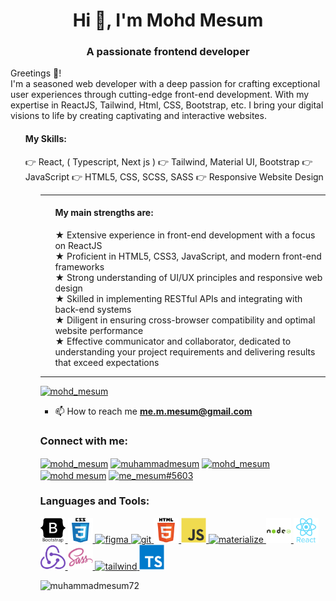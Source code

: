 <h1 align="center">Hi 👋, I'm Mohd Mesum</h1>
<h3 align="center">A passionate frontend developer</h3>

<p>Greetings 🙋! <br/>
I'm a seasoned web developer with a deep passion for crafting exceptional user experiences through cutting-edge front-end development. With my expertise in ReactJS, Tailwind, Html, CSS, Bootstrap, etc. I bring your digital visions to life by creating captivating and interactive websites.
  
   
</p>

<ul>
    <h4>My Skills: </h4>
    👉 React, ( Typescript, Next js ) 
    👉 Tailwind, Material UI, Bootstrap 
    👉 JavaScript 
    👉 HTML5, CSS, SCSS, SASS 
    👉 Responsive Website Design
  <ul/>
  
<hr />
  
<ul>
     <h4>My main strengths are:</h4>
      ★ Extensive experience in front-end development with a focus on ReactJS  <br />
      ★ Proficient in HTML5, CSS3, JavaScript, and modern front-end frameworks <br />
      ★ Strong understanding of UI/UX principles and responsive web design <br />
      ★ Skilled in implementing RESTful APIs and integrating with back-end systems <br />
      ★ Diligent in ensuring cross-browser compatibility and optimal website performance <br />
      ★ Effective communicator and collaborator, dedicated to understanding your project requirements and delivering results that exceed        expectations <br />

</ul>
  
  
<hr/>
  
  
<p align="left"> <a href="https://twitter.com/mohd_mesum" target="blank"><img src="https://img.shields.io/twitter/follow/mohd_mesum?logo=twitter&style=for-the-badge" alt="mohd_mesum" /></a> </p>

- 📫 How to reach me **me.m.mesum@gmail.com**

<h3 align="left">Connect with me:</h3>
<p align="left">
<a href="https://twitter.com/mohd_mesum" target="blank"><img align="center" src="https://raw.githubusercontent.com/rahuldkjain/github-profile-readme-generator/master/src/images/icons/Social/twitter.svg" alt="mohd_mesum" height="30" width="40" /></a>
<a href="https://fb.com/muhammadmesum" target="blank"><img align="center" src="https://raw.githubusercontent.com/rahuldkjain/github-profile-readme-generator/master/src/images/icons/Social/facebook.svg" alt="muhammadmesum" height="30" width="40" /></a>
<a href="https://instagram.com/mohd_mesum" target="blank"><img align="center" src="https://raw.githubusercontent.com/rahuldkjain/github-profile-readme-generator/master/src/images/icons/Social/instagram.svg" alt="mohd_mesum" height="30" width="40" /></a>
<a href="https://www.youtube.com/c/mohd mesum" target="blank"><img align="center" src="https://raw.githubusercontent.com/rahuldkjain/github-profile-readme-generator/master/src/images/icons/Social/youtube.svg" alt="mohd mesum" height="30" width="40" /></a>
<a href="https://discord.gg/me_mesum#5603" target="blank"><img align="center" src="https://raw.githubusercontent.com/rahuldkjain/github-profile-readme-generator/master/src/images/icons/Social/discord.svg" alt="me_mesum#5603" height="30" width="40" /></a>
</p>

<h3 align="left">Languages and Tools:</h3>
<p align="left"> <a href="https://getbootstrap.com" target="_blank" rel="noreferrer"> <img src="https://raw.githubusercontent.com/devicons/devicon/master/icons/bootstrap/bootstrap-plain-wordmark.svg" alt="bootstrap" width="40" height="40"/> </a> <a href="https://www.w3schools.com/css/" target="_blank" rel="noreferrer"> <img src="https://raw.githubusercontent.com/devicons/devicon/master/icons/css3/css3-original-wordmark.svg" alt="css3" width="40" height="40"/> </a> <a href="https://www.figma.com/" target="_blank" rel="noreferrer"> <img src="https://www.vectorlogo.zone/logos/figma/figma-icon.svg" alt="figma" width="40" height="40"/> </a> <a href="https://git-scm.com/" target="_blank" rel="noreferrer"> <img src="https://www.vectorlogo.zone/logos/git-scm/git-scm-icon.svg" alt="git" width="40" height="40"/> </a> <a href="https://www.w3.org/html/" target="_blank" rel="noreferrer"> <img src="https://raw.githubusercontent.com/devicons/devicon/master/icons/html5/html5-original-wordmark.svg" alt="html5" width="40" height="40"/> </a> <a href="https://developer.mozilla.org/en-US/docs/Web/JavaScript" target="_blank" rel="noreferrer"> <img src="https://raw.githubusercontent.com/devicons/devicon/master/icons/javascript/javascript-original.svg" alt="javascript" width="40" height="40"/> </a> <a href="https://materializecss.com/" target="_blank" rel="noreferrer"> <img src="https://raw.githubusercontent.com/prplx/svg-logos/5585531d45d294869c4eaab4d7cf2e9c167710a9/svg/materialize.svg" alt="materialize" width="40" height="40"/> </a> <a href="https://nodejs.org" target="_blank" rel="noreferrer"> <img src="https://raw.githubusercontent.com/devicons/devicon/master/icons/nodejs/nodejs-original-wordmark.svg" alt="nodejs" width="40" height="40"/> </a> <a href="https://reactjs.org/" target="_blank" rel="noreferrer"> <img src="https://raw.githubusercontent.com/devicons/devicon/master/icons/react/react-original-wordmark.svg" alt="react" width="40" height="40"/> </a> <a href="https://redux.js.org" target="_blank" rel="noreferrer"> <img src="https://raw.githubusercontent.com/devicons/devicon/master/icons/redux/redux-original.svg" alt="redux" width="40" height="40"/> </a> <a href="https://sass-lang.com" target="_blank" rel="noreferrer"> <img src="https://raw.githubusercontent.com/devicons/devicon/master/icons/sass/sass-original.svg" alt="sass" width="40" height="40"/> </a> <a href="https://tailwindcss.com/" target="_blank" rel="noreferrer"> <img src="https://www.vectorlogo.zone/logos/tailwindcss/tailwindcss-icon.svg" alt="tailwind" width="40" height="40"/> </a> <a href="https://www.typescriptlang.org/" target="_blank" rel="noreferrer"> <img src="https://raw.githubusercontent.com/devicons/devicon/master/icons/typescript/typescript-original.svg" alt="typescript" width="40" height="40"/> </a> </p>

<p><img align="left" src="https://github-readme-stats.vercel.app/api/top-langs?username=muhammadmesum72&show_icons=true&locale=en&layout=compact" alt="muhammadmesum72" /></p>
